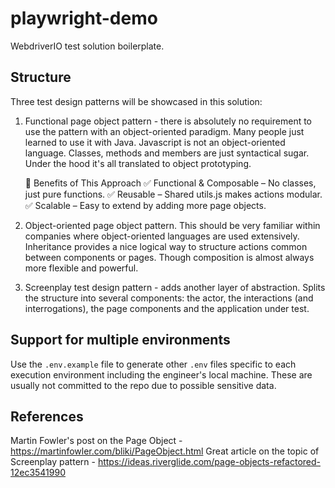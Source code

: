 # playwright-demo

WebdriverIO test solution boilerplate.

## Structure

Three test design patterns will be showcased in this solution:

1. Functional page object pattern - there is absolutely no requirement to use the pattern with an object-oriented paradigm. Many people just learned to use it with Java. Javascript is not an object-oriented language. Classes, methods and members are just syntactical sugar. Under the hood it's all translated to object prototyping.

   🎯 Benefits of This Approach
   ✅ Functional & Composable – No classes, just pure functions.
   ✅ Reusable – Shared utils.js makes actions modular.
   ✅ Scalable – Easy to extend by adding more page objects.

2. Object-oriented page object pattern. This should be very familiar within companies where object-oriented languages are used extensively. Inheritance provides a nice logical way to structure actions common between components or pages. Though composition is almost always more flexible and powerful.
3. Screenplay test design pattern - adds another layer of abstraction. Splits the structure into several components: the actor, the interactions (and interrogations), the page components and the application under test.

## Support for multiple environments

Use the `.env.example` file to generate other `.env` files specific to each execution environment including the engineer's local machine. These are usually not committed to the repo due to possible sensitive data.

## References

Martin Fowler's post on the Page Object - https://martinfowler.com/bliki/PageObject.html
Great article on the topic of Screenplay pattern - https://ideas.riverglide.com/page-objects-refactored-12ec3541990
